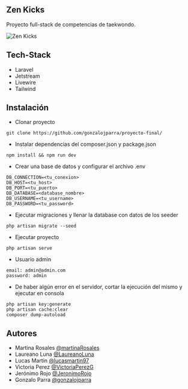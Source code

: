 ## Zen Kicks

Proyecto full-stack de competencias de taekwondo.

![Zen Kicks](https://github.com/gonzalojparra/proyecto-final/blob/main/public/image/zenkicks.png)

## Tech-Stack

- Laravel
- Jetstream
- Livewire
- Tailwind

## Instalación

- Clonar proyecto

```
git clone https://github.com/gonzalojparra/proyecto-final/
```

- Instalar dependencias del composer.json y package.json

```
npm install && npm run dev
```

- Crear una base de datos y configurar el archivo .env

```
DB_CONNECTION=<tu_conexion>
DB_HOST=<tu_host>
DB_PORT=<tu_puerto>
DB_DATABASE=<database_nombre>
DB_USERNAME=<tu_username>
DB_PASSWORD=<tu_password>
```

- Ejecutar migraciones y llenar la database con datos de los seeder

```
php artisan migrate --seed
```

- Ejecutar proyecto

```
php artisan serve
```

- Usuario admin

```
email: admin@admin.com
password: admin
```

- De haber algún error en el servidor, cortar la ejecución del mismo y ejecutar en consola

```
php artisan key:generate
php artisan cache:clear
composer dump-autoload
```

## Autores

- Martina Rosales [@martinaRosales](https://github.com/martinaRosales)
- Laureano Luna [@LaureanoLuna](https://github.com/LaureanoLuna)
- Lucas Martin [@lucasmartin97](https://github.com/lucasmartin97)
- Victoria Perez [@VictoriaPerezG](https://github.com/VictoriaPerezG)
- Jerónimo Rojo [@JeronimoRojo](https://github.com/JeronimoRojo)
- Gonzalo Parra [@gonzalojparra](https://github.com/gonzalojparra)
